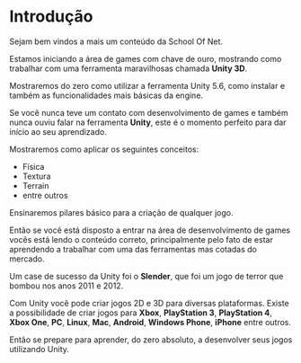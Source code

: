 # Introdução

Sejam bem vindos a mais um conteúdo da School Of Net.

Estamos iniciando a área de games com chave de ouro, mostrando como trabalhar com uma ferramenta maravilhosas chamada **Unity 3D**.

Mostraremos do zero como utilizar a ferramenta Unity 5.6, como instalar e também as funcionalidades mais básicas da engine.

Se você nunca teve um contato com desenvolvimento de games e também nunca ouviu falar na ferramenta **Unity**, este é o momento perfeito para dar início ao seu aprendizado.

Mostraremos como aplicar os seguintes conceitos:

* Física
* Textura
* Terrain
* entre outros

Ensinaremos pilares básico para a criação de qualquer jogo.

Então se você está disposto a entrar na área de desenvolvimento de games vocês está lendo o conteúdo correto, principalmente pelo fato de estar aprendendo a trabalhar com uma das ferramentas mas cotadas do mercado.

Um case de sucesso da Unity foi o **Slender**, que foi um jogo de terror que bombou nos anos 2011 e 2012.

Com Unity você pode criar jogos 2D e 3D para diversas plataformas. Existe a possibilidade de criar jogos para **Xbox**, **PlayStation 3**, **PlayStation 4**, **Xbox One**, **PC**, **Linux**, **Mac**, **Android**, **Windows Phone**, **iPhone** entre outros.

Então se prepare para aprender, do zero absoluto, a desenvolver seus jogos utilizando Unity.